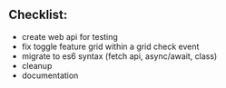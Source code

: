 ## Checklist:

- create web api for testing
- fix toggle feature grid within a grid check event
- migrate to es6 syntax (fetch api, async/await, class)
- cleanup
- documentation
